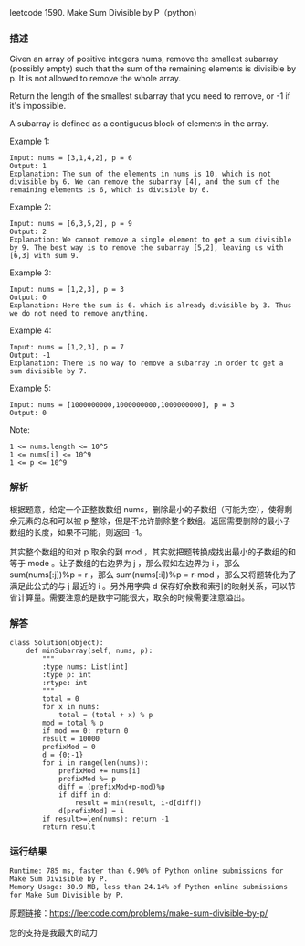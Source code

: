 leetcode  1590. Make Sum Divisible by P（python）

### 描述


Given an array of positive integers nums, remove the smallest subarray (possibly empty) such that the sum of the remaining elements is divisible by p. It is not allowed to remove the whole array.

Return the length of the smallest subarray that you need to remove, or -1 if it's impossible.

A subarray is defined as a contiguous block of elements in the array.


Example 1:

	Input: nums = [3,1,4,2], p = 6
	Output: 1
	Explanation: The sum of the elements in nums is 10, which is not divisible by 6. We can remove the subarray [4], and the sum of the remaining elements is 6, which is divisible by 6.

	
Example 2:

	Input: nums = [6,3,5,2], p = 9
	Output: 2
	Explanation: We cannot remove a single element to get a sum divisible by 9. The best way is to remove the subarray [5,2], leaving us with [6,3] with sum 9.


Example 3:

	Input: nums = [1,2,3], p = 3
	Output: 0
	Explanation: Here the sum is 6. which is already divisible by 3. Thus we do not need to remove anything.

	
Example 4:

	Input: nums = [1,2,3], p = 7
	Output: -1
	Explanation: There is no way to remove a subarray in order to get a sum divisible by 7.

	
Example 5:

	Input: nums = [1000000000,1000000000,1000000000], p = 3
	Output: 0


Note:

	1 <= nums.length <= 10^5
	1 <= nums[i] <= 10^9
	1 <= p <= 10^9


### 解析


根据题意，给定一个正整数数组 nums，删除最小的子数组（可能为空），使得剩余元素的总和可以被 p 整除，但是不允许删除整个数组。返回需要删除的最小子数组的长度，如果不可能，则返回 -1。

其实整个数组的和对 p 取余的到 mod ，其实就把题转换成找出最小的子数组的和等于 mode 。让子数组的右边界为 j ，那么假如左边界为 i ，那么 sum(nums[:j])%p = r ，那么 sum(nums[:i])%p = r-mod ，那么又将题转化为了满足此公式的与 j 最近的 i 。另外用字典 d 保存好余数和索引的映射关系，可以节省计算量。需要注意的是数字可能很大，取余的时候需要注意溢出。

### 解答
				

	class Solution(object):
	    def minSubarray(self, nums, p):
	        """
	        :type nums: List[int]
	        :type p: int
	        :rtype: int
	        """
	        total = 0
	        for x in nums:
	            total = (total + x) % p
	        mod = total % p
	        if mod == 0: return 0
	        result = 10000
	        prefixMod = 0
	        d = {0:-1}
	        for i in range(len(nums)):
	            prefixMod += nums[i]
	            prefixMod %= p
	            diff = (prefixMod+p-mod)%p
	            if diff in d:
	                result = min(result, i-d[diff])
	            d[prefixMod] = i
	        if result>=len(nums): return -1
	        return result
	            
	            
	            
	            
            	      
			
### 运行结果

	Runtime: 785 ms, faster than 6.90% of Python online submissions for Make Sum Divisible by P.
	Memory Usage: 30.9 MB, less than 24.14% of Python online submissions for Make Sum Divisible by P.


原题链接：https://leetcode.com/problems/make-sum-divisible-by-p/



您的支持是我最大的动力
